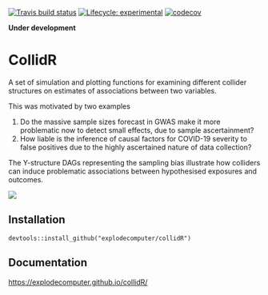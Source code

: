<!-- badges: start -->

  [![Travis build status](https://travis-ci.org/explodecomputer/collidR.svg?branch=master)](https://travis-ci.org/explodecomputer/collidR)
  [![Lifecycle: experimental](https://img.shields.io/badge/lifecycle-experimental-orange.svg)](https://www.tidyverse.org/lifecycle/#experimental)
  [![codecov](https://codecov.io/github/explodecomputer/collidR/branch/master/graphs/badge.svg)](https://codecov.io/github/explodecomputer/collidR)
  <!-- badges: end -->

**Under development**

# CollidR

A set of simulation and plotting functions for examining different collider structures on estimates of associations between two variables.

This was motivated by two examples

1. Do the massive sample sizes forecast in GWAS make it more problematic now to detect small effects, due to sample ascertainment?
2. How liable is the inference of causal factors for COVID-19 severity to false positives due to the highly ascertained nature of data collection?

The Y-structure DAGs representing the sampling bias illustrate how colliders can induce problematic associations between hypothesised exposures and outcomes.

<img src="https://drive.google.com/uc?id=15heO4ms7ra9g2yl0OYxVU5UwetU-Tnmu"/>



## Installation

```
devtools::install_github("explodecomputer/collidR")
```

## Documentation

https://explodecomputer.github.io/collidR/
